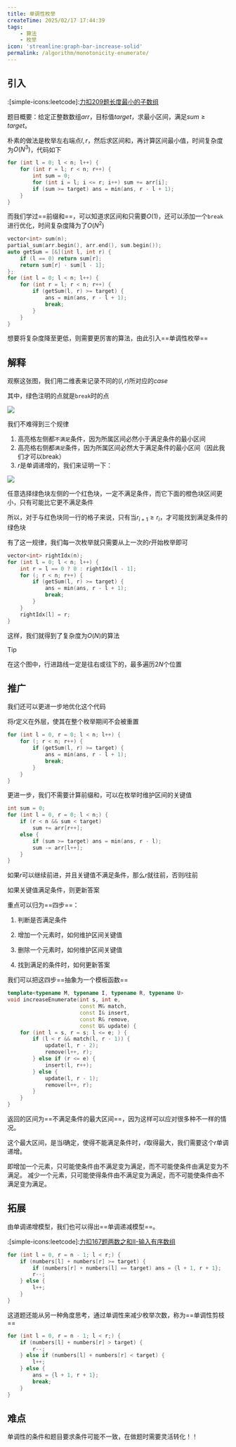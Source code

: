 ```yaml
---
title: 单调性枚举
createTime: 2025/02/17 17:44:39
tags:
    - 算法
    - 枚举
icon: 'streamline:graph-bar-increase-solid'
permalink: /algorithm/monotonicity-enumerate/
---
```


## 引入

:[simple-icons:leetcode]:[力扣209题长度最小的子数组](https://leetcode.cn/problems/minimum-size-subarray-sum/description/)

题目概要：给定正整数数组$arr$，目标值$target$，求最小区间，满足$sum \geq target$。

朴素的做法是枚举左右端点$l,r$，然后求区间和，再计算区间最小值，时间复杂度为$O(N^3)$，代码如下

```cpp
for (int l = 0; l < n; l++) {
    for (int r = l; r < n; r++) {
        int sum = 0;
        for (int i = l; i <= r; i++) sum += arr[i];
        if (sum >= target) ans = min(ans, r - l + 1);
    }
}
```

而我们学过==前缀和==，可以知道求区间和只需要$O(1)$，还可以添加一个`break`进行优化，时间复杂度降为了$O(N^2)$


```cpp
vector<int> sum(n);
partial_sum(arr.begin(), arr.end(), sum.begin());
auto getSum = [&](int l, int r) {
    if (l == 0) return sum[r];
    return sum[r] - sum[l - 1];
};
for (int l = 0; l < n; l++) {
    for (int r = l; r < n; r++) {
        if (getSum(l, r) >= target) {
            ans = min(ans, r - l + 1);
            break;
        }
    }
}
```

想要将复杂度降至更低，则需要更厉害的算法，由此引入==单调性枚举==

## 解释

观察这张图，我们用二维表来记录不同的$(l,r)$所对应的$case$

其中，绿色注明的点就是`break`时的点

![](img/0217-1.png)

我们不难得到三个规律

1. 高亮格左侧都`不满足`条件，因为所属区间必然小于满足条件的最小区间
2. 高亮格右侧都`满足`条件，因为所属区间必然大于满足条件的最小区间（因此我们才可以break）
3. $r$是单调递增的，我们来证明一下：

![](img/0217-2.png)


任意选择绿色块左侧的一个红色块，一定不满足条件，而它下面的橙色块区间更小，只有可能比它更不满足条件

所以，对于与红色块同一行的格子来说，只有当$r_{i+1} \geq r_i$，才可能找到满足条件的绿色块

有了这一规律，我们每一次枚举就只需要从上一次的$r$开始枚举即可

```cpp
vector<int> rightIdx(n);
for (int l = 0; l < n; l++) {
    int r = l == 0 ? 0 : rightIdx[l - 1];
    for (; r < n; r++) {
        if (getSum(l, r) >= target) {
            ans = min(ans, r - l + 1);
            break;
        }
    }
    rightIdx[l] = r;
}
```
这样，我们就得到了复杂度为$O(N)$的算法

> [!tip]
> 在这个图中，行进路线一定是往右或往下的，最多遍历$2N$个位置

## 推广

我们还可以更进一步地优化这个代码

将$r$定义在外层，使其在整个枚举期间不会被重置

```cpp
for (int l = 0, r = 0; l < n; l++) {
    for (; r < n; r++) {
        if (getSum(l, r) >= target) {
            ans = min(ans, r - l + 1);
            break;
        }
    }
}
```
更进一步，我们不需要计算前缀和，可以在枚举时维护区间的关键值

```cpp
int sum = 0;
for (int l = 0, r = 0; l < n;) {
    if (r < n && sum < target)
        sum += arr[r++];
    else {
        if (sum >= target) ans = min(ans, r - l);
        sum -= arr[l++];
    }
}
```
如果$r$可以继续前进，并且关键值不满足条件，那么$r$就往前，否则$l$往前

如果关键值满足条件，则更新答案

重点可以归为==四步==：

1. 判断是否满足条件

2. 增加一个元素时，如何维护区间关键值

3. 删除一个元素时，如何维护区间关键值

4. 找到满足的条件时，如何更新答案

我们可以把这四步==抽象为一个模板函数==

```cpp
template<typename M, typename I, typename R, typename U>
void increaseEnumerate(int s, int e,
                       const M& match,
                       const I& insert,
                       const R& remove,
                       const U& update) {
    for (int l = s, r = s; l <= e; ) {
        if (l < r && match(l, r - 1)) {
            update(l, r - 2);
            remove(l++, r);
        } else if (r <= e) {
            insert(l, r++);
        } else {
            update(l, r - 1);
            remove(l++, r);
        }
    }
}
```

返回的区间为==不满足条件的最大区间==，因为这样可以应对很多种不一样的情况。

这个最大区间，是当$l$确定，使得不能满足条件时，$r$取得最大，我们需要这个$r$单调递增。

即增加一个元素，只可能使条件由不满足变为满足，而不可能使条件由满足变为不满足。
减少一个元素，只可能使得条件由不满足变为满足，而不可能使条件由不满足变为满足。

## 拓展

由单调递增模型，我们也可以得出==单调递减模型==。

:[simple-icons:leetcode]:[力扣167题两数之和II-输入有序数组](https://leetcode.cn/problems/two-sum-ii-input-array-is-sorted/description/)


```cpp
for (int l = 0, r = n - 1; l < r;) {
    if (numbers[l] + numbers[r] >= target) {
        if (numbers[r] + numbers[l] == target) ans = {l + 1, r + 1};
        r--;
    } else {
        l++;
    }
}
```

这道题还能从另一种角度思考，通过单调性来减少枚举次数，称为==单调性剪枝==

```cpp
for (int l = 0, r = n - 1; l < r;) {
    if (numbers[l] + numbers[r] > target) {
        r--;
    } else if (numbers[l] + numbers[r] < target) {
        l++;
    } else {
        ans = {l + 1, r + 1};
        break;
    }
}
```


## 难点

单调性的条件和题目要求条件可能不一致，在做题时需要灵活转化！！